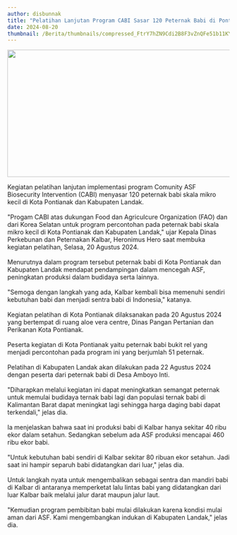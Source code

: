 ```yaml
---
author: disbunnak
title: "Pelatihan Lanjutan Program CABI Sasar 120 Peternak Babi di Pontianak dan Landak"
date: 2024-08-20
thumbnail: /Berita/thumbnails/compressed_FtrY7hZN9Cdi2B8F3vZnQFe51b11KYiey9cih2nw.jpg
---
```

<p><img src="/images/JFr0aIly346waPSFDDtk.jpeg" width="640" height="288" alt="" /></p>

<p>Kegiatan pelatihan lanjutan implementasi program Comunity ASF Biosecurity Intervention (CABI) menyasar 120 peternak babi skala mikro kecil di Kota Pontianak dan Kabupaten Landak.<br /><br />"Progam CABI atas dukungan Food dan Agriculcure Organization (FAO) dan dari Korea Selatan untuk program percontohan pada peternak babi skala mikro kecil di Kota Pontianak dan Kabupaten Landak," ujar Kepala Dinas Perkebunan dan Peternakan Kalbar, Heronimus Hero saat membuka kegiatan pelatihan, Selasa, 20 Agustus 2024.<br /><br />Menurutnya dalam program tersebut peternak babi di Kota Pontianak dan Kabupaten Landak mendapat pendampingan dalam mencegah ASF, peningkatan produksi dalam budidaya serta lainnya. <br /><br />"Semoga dengan langkah yang ada, Kalbar kembali bisa memenuhi sendiri kebutuhan babi dan menjadi sentra babi di Indonesia," katanya. <br /><br />Kegiatan pelatihan di Kota Pontianak dilaksanakan pada 20 Agustus 2024 yang bertempat di ruang aloe vera centre, Dinas Pangan Pertanian dan Perikanan Kota Pontianak. <br /><br />Peserta kegiatan di Kota Pontianak yaitu peternak babi bukit rel yang menjadi percontohan pada program ini yang berjumlah 51 peternak. <br /><br />Pelatihan di Kabupaten Landak akan dilakukan pada 22 Agustus 2024 dengan peserta dari peternak babi di Desa Amboyo Inti. <br /><br />"Diharapkan melalui kegiatan ini dapat meningkatkan semangat peternak untuk memulai budidaya ternak babi lagi dan populasi ternak babi di Kalimantan Barat dapat meningkat lagi sehingga harga daging babi dapat terkendali," jelas dia.<br /><br />Ia menjelaskan bahwa saat ini produksi babi di Kalbar hanya sekitar 40 ribu ekor dalam setahun. Sedangkan sebelum ada ASF produksi mencapai 460 ribu ekor babi.<br /><br />"Untuk kebutuhan babi sendiri di Kalbar sekitar 80 ribuan ekor setahun. Jadi saat ini hampir separuh babi didatangkan dari luar," jelas dia.<br /><br />Untuk langkah nyata untuk mengembalikan sebagai sentra dan mandiri babi di Kalbar di antaranya memperketat lalu lintas babi yang didatangkan dari luar Kalbar baik melalui jalur darat maupun jalur laut.<br /><br />"Kemudian program pembibitan babi mulai dilakukan karena kondisi mulai aman dari ASF. Kami mengembangkan indukan di Kabupaten Landak," jelas dia.<br /><br /></p>
